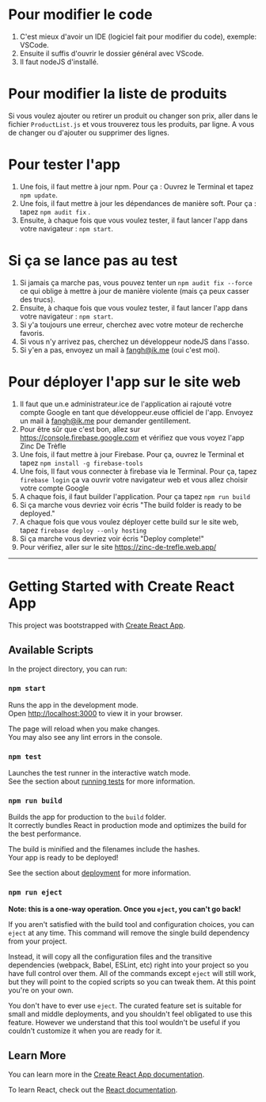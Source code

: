 # Pour modifier le code

1. C'est mieux d'avoir un IDE (logiciel fait pour modifier du code), exemple: VSCode.
2. Ensuite il suffis d'ouvrir le dossier général avec VScode.
3. Il faut nodeJS d'installé.

# Pour modifier la liste de produits

Si vous voulez ajouter ou retirer un produit ou changer son prix, aller dans le fichier `ProductList.js` et vous trouverez tous les produits, par ligne.
A vous de changer ou d'ajouter ou supprimer des lignes.



# Pour tester l'app

1. Une fois, il faut mettre à jour npm. Pour ça : Ouvrez le Terminal et tapez `npm update`.
2. Une fois, il faut mettre à jour les dépendances de manière soft. Pour ça : tapez `npm audit fix` .
3. Ensuite, à chaque fois que vous voulez tester, il faut lancer l'app dans votre navigateur : `npm start`.

# Si ça se lance pas au test

1. Si jamais ça marche pas, vous pouvez tenter un `npm audit fix --force` ce qui oblige à mettre à jour de manière violente (mais ça peux casser des trucs).
2. Ensuite, à chaque fois que vous voulez tester, il faut lancer l'app dans votre navigateur : `npm start`.
3. Si y'a toujours une erreur, cherchez avec votre moteur de recherche favoris.
4. Si vous n'y arrivez pas, cherchez un développeur nodeJS dans l'asso.
5. Si y'en a pas, envoyez un mail à fangh@ik.me (oui c'est moi).


# Pour déployer l'app sur le site web

1. Il faut que un.e administrateur.ice de l'application ai rajouté votre compte Google en tant que développeur.euse officiel de l'app. Envoyez un mail à fangh@ik.me pour demander gentillement.
2. Pour être sûr que c'est bon, allez sur https://console.firebase.google.com et vérifiez que vous voyez l'app Zinc De Trèfle
3. Une fois, il faut mettre à jour Firebase. Pour ça, ouvrez le Terminal et tapez `npm install -g firebase-tools`
4. Une fois, Il faut vous connecter à firebase via le Terminal. Pour ça, tapez `firebase login` ça va ouvrir votre navigateur web et vous allez choisir votre compte Google
5. A chaque fois, il faut builder l'application. Pour ça tapez `npm run build`
6. Si ça marche vous devriez voir écris "The build folder is ready to be deployed."
7. A chaque fois que vous voulez déployer cette build sur le site web, tapez `firebase deploy --only hosting`
8. Si ça marche vous devriez voir écris "Deploy complete!"
9. Pour vérifiez, aller sur le site https://zinc-de-trefle.web.app/


---




# Getting Started with Create React App

This project was bootstrapped with [Create React App](https://github.com/facebook/create-react-app).

## Available Scripts

In the project directory, you can run:

### `npm start`

Runs the app in the development mode.\
Open [http://localhost:3000](http://localhost:3000) to view it in your browser.

The page will reload when you make changes.\
You may also see any lint errors in the console.

### `npm test`

Launches the test runner in the interactive watch mode.\
See the section about [running tests](https://facebook.github.io/create-react-app/docs/running-tests) for more information.

### `npm run build`

Builds the app for production to the `build` folder.\
It correctly bundles React in production mode and optimizes the build for the best performance.

The build is minified and the filenames include the hashes.\
Your app is ready to be deployed!

See the section about [deployment](https://facebook.github.io/create-react-app/docs/deployment) for more information.

### `npm run eject`

**Note: this is a one-way operation. Once you `eject`, you can't go back!**

If you aren't satisfied with the build tool and configuration choices, you can `eject` at any time. This command will remove the single build dependency from your project.

Instead, it will copy all the configuration files and the transitive dependencies (webpack, Babel, ESLint, etc) right into your project so you have full control over them. All of the commands except `eject` will still work, but they will point to the copied scripts so you can tweak them. At this point you're on your own.

You don't have to ever use `eject`. The curated feature set is suitable for small and middle deployments, and you shouldn't feel obligated to use this feature. However we understand that this tool wouldn't be useful if you couldn't customize it when you are ready for it.

## Learn More

You can learn more in the [Create React App documentation](https://facebook.github.io/create-react-app/docs/getting-started).

To learn React, check out the [React documentation](https://reactjs.org/).
